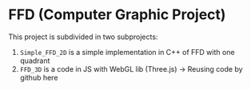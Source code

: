 # FFD (Computer Graphic Project)

This project is subdivided in two subprojects:

1) ```Simple_FFD_2D``` is a simple implementation in C++ of FFD with one quadrant
2) ```FFD_3D``` is a code in JS with WebGL lib (Three.js) -> Reusing code by github here
